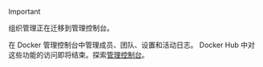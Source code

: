> [!IMPORTANT]
>
> 组织管理正在迁移到管理控制台。
>
> 在 Docker 管理控制台中管理成员、团队、设置和活动日志。
> Docker Hub 中对这些功能的访问即将结束。探索[管理控制台](https://app.docker.com/admin)。
